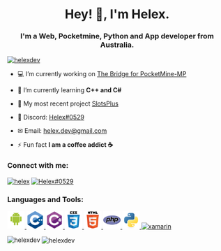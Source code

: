 <h1 align="center">Hey! 👋, I'm Helex.</h1>
<h3 align="center">I'm a Web, Pocketmine, Python and App developer from Australia.</h3>

<p align="left"> <a href="https://github.com/ryo-ma/github-profile-trophy"><img src="https://github-profile-trophy.vercel.app/?username=helexdev" alt="helexdev" /></a> </p>

- 💻 I’m currently working on [The Bridge for PocketMine-MP](https://github.com/HelexDev/TheBridge)

- 🌱 I’m currently learning **C++ and C#**

- 📝 My most recent project [SlotsPlus](https://github.com/HelexDev/SlotsPlus)

- 💬 Discord: [Helex#0529](Helex#0529)

- ✉ Email: [helex.dev@gmail.com](helex.dev@gmail.com)

- ⚡ Fun fact **I am a coffee addict ☕**

<h3 align="left">Connect with me:</h3>
<p align="left">
<a href="https://dev.to/helex" target="blank"><img align="center" src="https://cdn.jsdelivr.net/npm/simple-icons@3.0.1/icons/dev-dot-to.svg" alt="helex" height="30" width="40" /></a>
<a href="https://discord.gg/Helex#0529" target="blank"><img align="center" src="https://raw.githubusercontent.com/rahuldkjain/github-profile-readme-generator/neutral-icons/src/images/icons/Social/discord.svg" alt="Helex#0529" height="30" width="40" /></a>
</p>

<h3 align="left">Languages and Tools:</h3>
<p align="left"> <a href="https://developer.android.com" target="_blank"> <img src="https://raw.githubusercontent.com/devicons/devicon/master/icons/android/android-original-wordmark.svg" alt="android" width="40" height="40"/> </a> <a href="https://www.w3schools.com/cpp/" target="_blank"> <img src="https://raw.githubusercontent.com/devicons/devicon/master/icons/cplusplus/cplusplus-original.svg" alt="cplusplus" width="40" height="40"/> </a> <a href="https://www.w3schools.com/cs/" target="_blank"> <img src="https://raw.githubusercontent.com/devicons/devicon/master/icons/csharp/csharp-original.svg" alt="csharp" width="40" height="40"/> </a> <a href="https://www.w3schools.com/css/" target="_blank"> <img src="https://raw.githubusercontent.com/devicons/devicon/master/icons/css3/css3-original-wordmark.svg" alt="css3" width="40" height="40"/> </a> <a href="https://www.w3.org/html/" target="_blank"> <img src="https://raw.githubusercontent.com/devicons/devicon/master/icons/html5/html5-original-wordmark.svg" alt="html5" width="40" height="40"/> </a> <a href="https://www.php.net" target="_blank"> <img src="https://raw.githubusercontent.com/devicons/devicon/master/icons/php/php-original.svg" alt="php" width="40" height="40"/> </a> <a href="https://www.python.org" target="_blank"> <img src="https://raw.githubusercontent.com/devicons/devicon/master/icons/python/python-original.svg" alt="python" width="40" height="40"/> </a> <a href="https://dotnet.microsoft.com/apps/xamarin" target="_blank"> <img src="https://raw.githubusercontent.com/detain/svg-logos/780f25886640cef088af994181646db2f6b1a3f8/svg/xamarin.svg" alt="xamarin" width="40" height="40"/> </a> </p>

<p><img align="left" src="https://github-readme-stats.vercel.app/api/top-langs?username=helexdev&show_icons=true&locale=en&layout=compact" alt="helexdev" /></p>

<p>&nbsp;<img align="center" src="https://github-readme-stats.vercel.app/api?username=helexdev&show_icons=true&locale=en" alt="helexdev" /></p>
